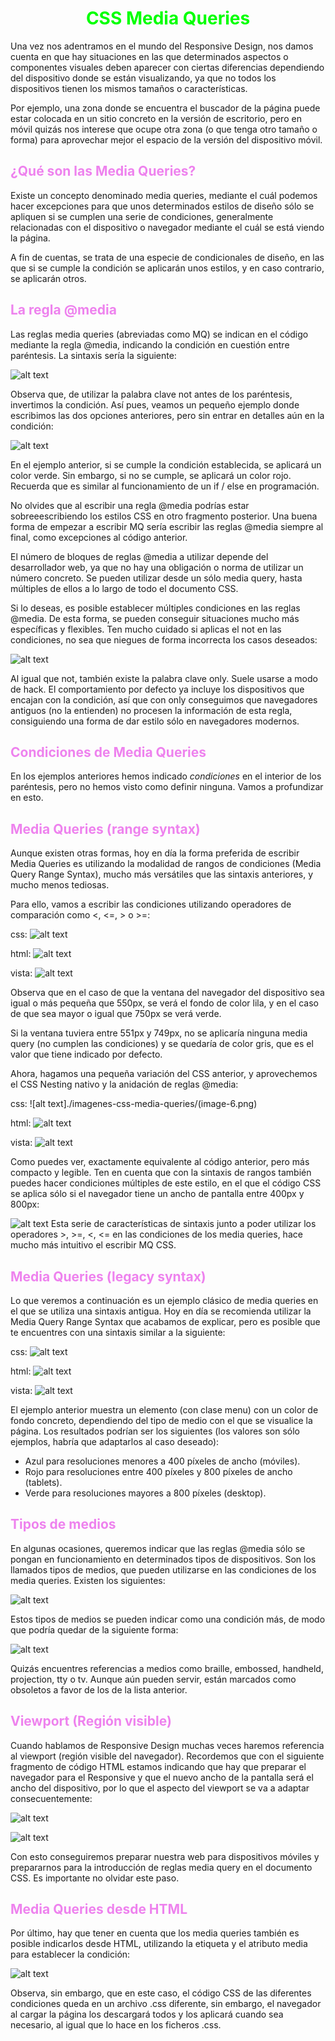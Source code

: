 # <span style="color:lime"><center>CSS Media Queries</center></span>

Una vez nos adentramos en el mundo del Responsive Design, nos damos cuenta en que hay situaciones en las que determinados aspectos o componentes visuales deben aparecer con ciertas diferencias dependiendo del dispositivo donde se están visualizando, ya que no todos los dispositivos tienen los mismos tamaños o características.

Por ejemplo, una zona donde se encuentra el buscador de la página puede estar colocada en un sitio concreto en la versión de escritorio, pero en móvil quizás nos interese que ocupe otra zona (o que tenga otro tamaño o forma) para aprovechar mejor el espacio de la versión del dispositivo móvil.

## <span style="color:violet">¿Qué son las Media Queries?</span>
Existe un concepto denominado media queries, mediante el cuál podemos hacer excepciones para que unos determinados estilos de diseño sólo se apliquen si se cumplen una serie de condiciones, generalmente relacionadas con el dispositivo o navegador mediante el cuál se está viendo la página.

A fin de cuentas, se trata de una especie de condicionales de diseño, en las que si se cumple la condición se aplicarán unos estilos, y en caso contrario, se aplicarán otros.

## <span style="color:violet">La regla @media</span>
Las reglas media queries (abreviadas como MQ) se indican en el código mediante la regla @media, indicando la condición en cuestión entre paréntesis. La sintaxis sería la siguiente:

![alt text](./imagenes-css-media-queries/image.png)

Observa que, de utilizar la palabra clave not antes de los paréntesis, invertimos la condición. Así pues, veamos un pequeño ejemplo donde escribimos las dos opciones anteriores, pero sin entrar en detalles aún en la condición:

![alt text](./imagenes-css-media-queries/image-1.png)

En el ejemplo anterior, si se cumple la condición establecida, se aplicará un color verde. Sin embargo, si no se cumple, se aplicará un color rojo. Recuerda que es similar al funcionamiento de un if / else en programación.

No olvides que al escribir una regla @media podrías estar sobreeescribiendo los estilos CSS en otro fragmento posterior. Una buena forma de empezar a escribir MQ sería escribir las reglas @media siempre al final, como excepciones al código anterior.

El número de bloques de reglas @media a utilizar depende del desarrollador web, ya que no hay una obligación o norma de utilizar un número concreto. Se pueden utilizar desde un sólo media query, hasta múltiples de ellos a lo largo de todo el documento CSS.

Si lo deseas, es posible establecer múltiples condiciones en las reglas @media. De esta forma, se pueden conseguir situaciones mucho más específicas y flexibles. Ten mucho cuidado si aplicas el not en las condiciones, no sea que niegues de forma incorrecta los casos deseados:

![alt text](./imagenes-css-media-queries/image-2.png)

Al igual que not, también existe la palabra clave only. Suele usarse a modo de hack. El comportamiento por defecto ya incluye los dispositivos que encajan con la condición, así que con only conseguimos que navegadores antiguos (no la entienden) no procesen la información de esta regla, consiguiendo una forma de dar estilo sólo en navegadores modernos.

## <span style="color:violet">Condiciones de Media Queries</span>
En los ejemplos anteriores hemos indicado *condiciones* en el interior de los paréntesis, pero no hemos visto como definir ninguna. Vamos a profundizar en esto.

## <span style="color:violet">Media Queries (range syntax)</span>
Aunque existen otras formas, hoy en día la forma preferida de escribir Media Queries es utilizando la modalidad de rangos de condiciones (Media Query Range Syntax), mucho más versátiles que las sintaxis anteriores, y mucho menos tediosas.

Para ello, vamos a escribir las condiciones utilizando operadores de comparación como <, <=, > o >=:

css:
![alt text](./imagenes-css-media-queries/image-3.png)

html:
![alt text](./imagenes-css-media-queries/image-4.png)

vista:
![alt text](./imagenes-css-media-queries/image-5.png)

Observa que en el caso de que la ventana del navegador del dispositivo sea igual o más pequeña que 550px, se verá el fondo de color lila, y en el caso de que sea mayor o igual que 750px se verá verde.

Si la ventana tuviera entre 551px y 749px, no se aplicaría ninguna media query (no cumplen las condiciones) y se quedaría de color gris, que es el valor que tiene indicado por defecto.

Ahora, hagamos una pequeña variación del CSS anterior, y aprovechemos el CSS Nesting nativo y la anidación de reglas @media:

css:
![alt text]./imagenes-css-media-queries/(image-6.png)

html:
![alt text](./imagenes-css-media-queries/image-7.png)

vista:
![alt text](./imagenes-css-media-queries/image-8.png)

Como puedes ver, exactamente equivalente al código anterior, pero más compacto y legible. Ten en cuenta que con la sintaxis de rangos también puedes hacer condiciones múltiples de este estilo, en el que el código CSS se aplica sólo si el navegador tiene un ancho de pantalla entre 400px y 800px:

![alt text](./imagenes-css-media-queries/image-9.png)
Esta serie de características de sintaxis junto a poder utilizar los operadores >, >=, <, <= en las condiciones de los media queries, hace mucho más intuitivo el escribir MQ CSS.

## <span style="color:violet">Media Queries (legacy syntax)</span>
Lo que veremos a continuación es un ejemplo clásico de media queries en el que se utiliza una sintaxis antigua. Hoy en día se recomienda utilizar la Media Query Range Syntax que acabamos de explicar, pero es posible que te encuentres con una sintaxis similar a la siguiente:

css:
![alt text](./imagenes-css-media-queries/image-10.png)

html:
![alt text](./imagenes-css-media-queries/image-11.png)

vista:
![alt text](./imagenes-css-media-queries/image-12.png)

El ejemplo anterior muestra un elemento (con clase menu) con un color de fondo concreto, dependiendo del tipo de medio con el que se visualice la página. Los resultados podrían ser los siguientes (los valores son sólo ejemplos, habría que adaptarlos al caso deseado):

   - Azul para resoluciones menores a 400 píxeles de ancho (móviles).
   - Rojo para resoluciones entre 400 píxeles y 800 píxeles de ancho (tablets).
   - Verde para resoluciones mayores a 800 píxeles (desktop).

## <span style="color:violet">Tipos de medios</span>
En algunas ocasiones, queremos indicar que las reglas @media sólo se pongan en funcionamiento en determinados tipos de dispositivos. Son los llamados tipos de medios, que pueden utilizarse en las condiciones de los media queries. Existen los siguientes:

![alt text](./imagenes-css-media-queries/image-13.png)

Estos tipos de medios se pueden indicar como una condición más, de modo que podría quedar de la siguiente forma:

![alt text](./imagenes-css-media-queries/image-14.png)

Quizás encuentres referencias a medios como braille, embossed, handheld, projection, tty o tv. Aunque aún pueden servir, están marcados como obsoletos a favor de los de la lista anterior.

## <span style="color:violet">Viewport (Región visible)</span>
Cuando hablamos de Responsive Design muchas veces haremos referencia al viewport (región visible del navegador). Recordemos que con el siguiente fragmento de código HTML estamos indicando que hay que preparar el navegador para el Responsive y que el nuevo ancho de la pantalla será el ancho del dispositivo, por lo que el aspecto del viewport se va a adaptar consecuentemente:

![alt text](./imagenes-css-media-queries/image-15.png)

![alt text](./imagenes-css-media-queries/device-width.png)

Con esto conseguiremos preparar nuestra web para dispositivos móviles y prepararnos para la introducción de reglas media query en el documento CSS. Es importante no olvidar este paso.

## <span style="color:violet">Media Queries desde HTML</span>
Por último, hay que tener en cuenta que los media queries también es posible indicarlos desde HTML, utilizando la etiqueta <link> y el atributo media para establecer la condición:

![alt text](./imagenes-css-media-queries/image-16.png)

Observa, sin embargo, que en este caso, el código CSS de las diferentes condiciones queda en un archivo .css diferente, sin embargo, el navegador al cargar la página los descargará todos y los aplicará cuando sea necesario, al igual que lo hace en los ficheros .css.

